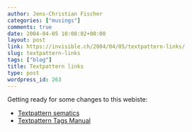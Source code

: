 ```yaml
---
author: Jens-Christian Fischer
categories: ["musings"]
comments: true
date: 2004-04-05 10:08:02+00:00
layout: post
link: https://invisible.ch/2004/04/05/textpattern-links/
slug: textpattern-links
tags: ["blog"]
title: Textpattern links
type: post
wordpress_id: 263
---
```


Getting ready for some changes to this webiste:



  * [Textpattern sematics](https://www.jdueck.net/articles/textpattern.html)
  * [Textpattern Tags Manual](https://kusor.com/en/txptagmanual/)
